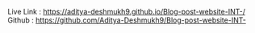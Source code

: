 Live Link : https://aditya-deshmukh9.github.io/Blog-post-website-INT-/
Github : https://github.com/Aditya-Deshmukh9/Blog-post-website-INT-